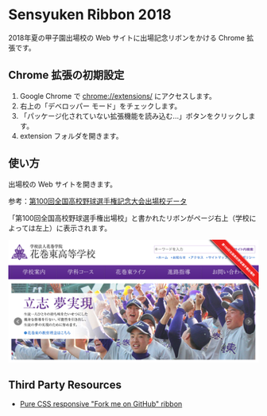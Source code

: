 # Sensyuken Ribbon 2018

2018年夏の甲子園出場校の Web サイトに出場記念リボンをかける Chrome 拡張です。

## Chrome 拡張の初期設定

1. Google Chrome で [chrome://extensions/](chrome://extensions/) にアクセスします。
1. 右上の「デベロッパー モード」をチェックします。
1. 「パッケージ化されていない拡張機能を読み込む...」ボタンをクリックします。
1. extension フォルダを開きます。

## 使い方

出場校の Web サイトを開きます。

参考：[第100回全国高校野球選手権記念大会出場校データ](https://gist.github.com/ko31/3897ddc3094be1a184b1ec15872d42d3) 

「第100回全国高校野球選手権出場校」と書かれたリボンがページ右上（学校によっては左上）に表示されます。

![screenshot.png](https://raw.githubusercontent.com/ko31/sensyuken_ribbon_2018/master/screenshot.png)

## Third Party Resources

* [Pure CSS responsive "Fork me on GitHub" ribbon](http://codepo8.github.io/css-fork-on-github-ribbon/#) 
